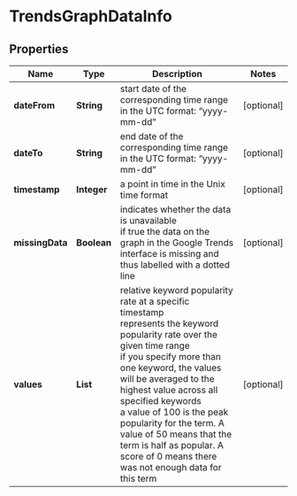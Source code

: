 # TrendsGraphDataInfo


## Properties

| Name | Type | Description | Notes |
|------------ | ------------- | ------------- | -------------|
**dateFrom** | **String** | start date of the corresponding time range<br>in the UTC format: “yyyy-mm-dd” |[optional]|
**dateTo** | **String** | end date of the corresponding time range<br>in the UTC format: “yyyy-mm-dd” |[optional]|
**timestamp** | **Integer** | a point in time in the Unix time format |[optional]|
**missingData** | **Boolean** | indicates whether the data is unavailable<br>if true the data on the graph in the Google Trends interface is missing and thus labelled with a dotted line |[optional]|
**values** | **List<Integer>** | relative keyword popularity rate at a specific timestamp<br>represents the keyword popularity rate over the given time range<br>if you specify more than one keyword, the values will be averaged to the highest value across all specified keywords<br>a value of 100 is the peak popularity for the term. A value of 50 means that the term is half as popular. A score of 0 means there was not enough data for this term |[optional]|